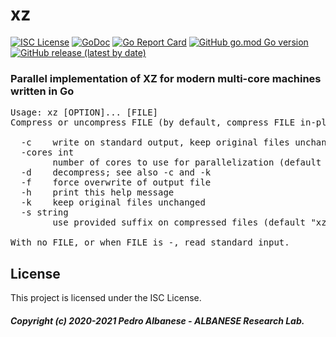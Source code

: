 # xz
[![ISC License](http://img.shields.io/badge/license-ISC-blue.svg)](https://github.com/pedroalbanese/xz-2/blob/master/LICENSE.md) 
[![GoDoc](https://godoc.org/github.com/pedroalbanese/xz-2?status.png)](http://godoc.org/github.com/pedroalbanese/xz-2)
[![Go Report Card](https://goreportcard.com/badge/github.com/pedroalbanese/xz-2)](https://goreportcard.com/report/github.com/pedroalbanese/xz-2)
[![GitHub go.mod Go version](https://img.shields.io/github/go-mod/go-version/pedroalbanese/xz-2)](https://golang.org)
[![GitHub release (latest by date)](https://img.shields.io/github/v/release/pedroalbanese/xz-2)](https://github.com/pedroalbanese/xz-2/releases)
### Parallel implementation of XZ for modern multi-core machines written in Go 
<pre>Usage: xz [OPTION]... [FILE]
Compress or uncompress FILE (by default, compress FILE in-place).

  -c    write on standard output, keep original files unchanged
  -cores int
        number of cores to use for parallelization (default 1)
  -d    decompress; see also -c and -k
  -f    force overwrite of output file
  -h    print this help message
  -k    keep original files unchanged
  -s string
        use provided suffix on compressed files (default "xz")

With no FILE, or when FILE is -, read standard input.</pre>

## License

This project is licensed under the ISC License.

##### Copyright (c) 2020-2021 Pedro Albanese - ALBANESE Research Lab.
